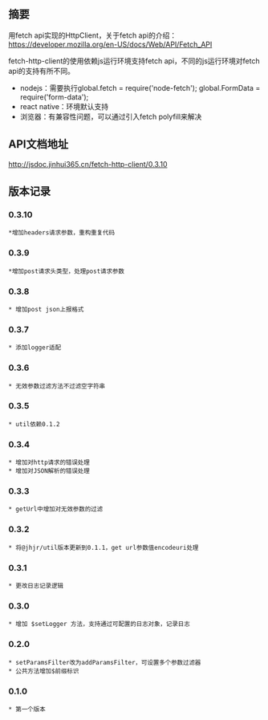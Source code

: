## 摘要

用fetch api实现的HttpClient，关于fetch api的介绍：https://developer.mozilla.org/en-US/docs/Web/API/Fetch_API

fetch-http-client的使用依赖js运行环境支持fetch api，不同的js运行环境对fetch api的支持有所不同。

* nodejs：需要执行global.fetch = require('node-fetch'); global.FormData = require('form-data');
* react native：环境默认支持
* 浏览器：有兼容性问题，可以通过引入fetch polyfill来解决

## API文档地址

http://jsdoc.jinhui365.cn/fetch-http-client/0.3.10

## 版本记录
### 0.3.10
    *增加headers请求参数，重构重复代码

### 0.3.9 
    *增加post请求头类型，处理post请求参数

### 0.3.8
    * 增加post json上报格式

### 0.3.7
    * 添加logger适配

### 0.3.6
    * 无效参数过滤方法不过滤空字符串

### 0.3.5
    * util依赖0.1.2

### 0.3.4
    * 增加对http请求的错误处理
    * 增加对JSON解析的错误处理

### 0.3.3
    * getUrl中增加对无效参数的过滤

### 0.3.2
    * 将@jhjr/util版本更新到0.1.1，get url参数值encodeuri处理

### 0.3.1
    * 更改日志记录逻辑

### 0.3.0
    * 增加 $setLogger 方法，支持通过可配置的日志对象，记录日志

### 0.2.0
    * setParamsFilter改为addParamsFilter，可设置多个参数过滤器
    * 公共方法增加$前缀标识

### 0.1.0
    * 第一个版本